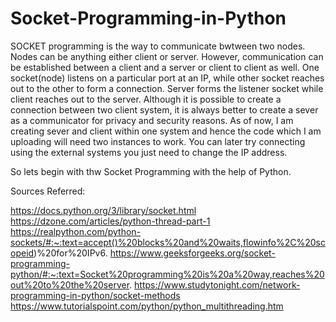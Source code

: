 # Socket-Programming-in-Python

SOCKET programming is the way to communicate bwtween two nodes. Nodes can be anything either client or server. However, communication can be established between a client and a server or client to client as well. One socket(node) listens on a particular port at an IP, while other socket reaches out to the other to form a connection. Server forms the listener socket while client reaches out to the server.
Although it is possible to create a connection between two client system, it is always better to create a sever as a communicator for privacy and security reasons. As of now, I am creating sever and client within one system and hence the code which I am uploading will need two instances to work. You can later try connecting using the external systems you just need to change the IP address.

So lets begin with thw Socket Programming with the help of Python. 

Sources Referred:

https://docs.python.org/3/library/socket.html
https://dzone.com/articles/python-thread-part-1
https://realpython.com/python-sockets/#:~:text=accept()%20blocks%20and%20waits,flowinfo%2C%20scopeid)%20for%20IPv6.
https://www.geeksforgeeks.org/socket-programming-python/#:~:text=Socket%20programming%20is%20a%20way,reaches%20out%20to%20the%20server.
https://www.studytonight.com/network-programming-in-python/socket-methods
https://www.tutorialspoint.com/python/python_multithreading.htm
